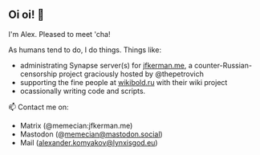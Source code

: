 ## Oi oi! 👋

<!--
**memecian/memecian** is a ✨ _special_ ✨ repository because its `README.md` (this file) appears on your GitHub profile.
Here are some ideas to get you started:
-->
I'm Alex. Pleased to meet 'cha!

As humans tend to do, I do things. Things like:
- administrating Synapse server(s) for [jfkerman.me](https://jfkerman.me), a counter-Russian-censorship project graciously hosted by @thepetrovich
- supporting the fine people at [wikibold.ru](http://wikibold.ru) with their wiki project
- ocassionally writing code and scripts.


📫 Contact me on: 
- Matrix (@memecian:jfkerman.me)
- Mastodon (@memecian@mastodon.social)
- Mail (alexander.komyakov@lynxisgod.eu)
  

